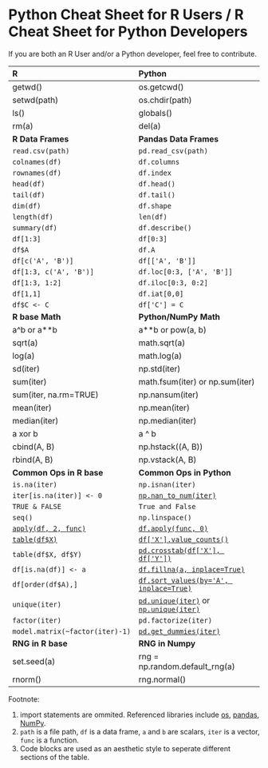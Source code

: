 # Python Cheat Sheet for R Users / R Cheat Sheet for Python Developers

If you are both an R User and/or a Python developer, feel free to contribute.

| R                               | Python                                                           |
| :------------------------------ | :--------------------------------------------------------------- |
| getwd()                         | os.getcwd()                                                      |
| setwd(path)                     | os.chdir(path)                                                   |
| ls()                            | globals()                                                        |
| rm(a)                           | del(a)                                                           |
| **R Data Frames**               | **Pandas Data Frames**                                           |
| `read.csv(path)`                | `pd.read_csv(path)`                                              |
| `colnames(df)`                  | `df.columns`                                                     |
| `rownames(df)`                  | `df.index`                                                       |
| `head(df)`                      | `df.head()`                                                      |
| `tail(df)`                      | `df.tail()`                                                      |
| `dim(df)`                       | `df.shape`                                                       |
| `length(df)`                    | `len(df)`                                                        |
| `summary(df)`                   | `df.describe()`                                                  |
| `df[1:3]`                       | `df[0:3]`                                                        |
| `df$A`                          | `df.A`                                                           |
| `df[c('A', 'B')]`               | `df[['A', 'B']]`                                                 |
| `df[1:3, c('A', 'B')]`          | `df.loc[0:3, ['A', 'B']]`                                        |
| `df[1:3, 1:2]`                  | `df.iloc[0:3, 0:2]`                                              |
| `df[1,1]`                       | `df.iat[0,0]`                                                    |
| `df$C <- C`                     | `df['C'] = C`                                                    |
| **R base Math**                 | **Python/NumPy Math**                                            |
| a^b or a\*\*b                   | a\*\*b or pow(a, b)                                              |
| sqrt(a)                         | math.sqrt(a)                                                     |
| log(a)                          | math.log(a)                                                      |
| sd(iter)                        | np.std(iter)                                                     |
| sum(iter)                       | math.fsum(iter) or np.sum(iter)                                  |
| sum(iter, na.rm=TRUE)           | np.nansum(iter)                                                  |
| mean(iter)                      | np.mean(iter)                                                    |
| median(iter)                    | np.median(iter)                                                  |
| a xor b                         | a ^ b                                                            |
| cbind(A, B)                     | np.hstack((A, B))                                                |
| rbind(A, B)                     | np.vstack(A, B)                                                  |
| **Common Ops in R base**        | **Common Ops in Python**                                         |
| `is.na(iter)`                   | `np.isnan(iter)`                                                 |
| `iter[is.na(iter)] <- 0`        | [`np.nan_to_num(iter)`][np missing]                              |
| `TRUE & FALSE`                  | `True and False`                                                 |
| `seq()`                         | `np.linspace()`                                                  |
| [`apply(df, 2, func)`][r apply] | [`df.apply(func, 0)`][pd apply]                                  |
| [`table(df$X)`][r table]        | [`df['X'].value_counts()`][pd value_counts]                      |
| `table(df$X, df$Y)`             | [`pd.crosstab(df['X'], df['Y'])`][pd crosstab]                   |
| `df[is.na(df)] <- a`            | [`df.fillna(a, inplace=True)`][pd fillna]                        |
| `df[order(df$A),]`              | [`df.sort_values(by='A', inplace=True)`][pd sort_values]         |
| `unique(iter)`                  | [`pd.unique(iter)`][pd unique] or [`np.unique(iter)`][np unique] |
| `factor(iter)`                  | `pd.factorize(iter)`                                             |
| `model.matrix(~factor(iter)-1)` | [`pd.get_dummies(iter)`][pd get_dummies]                         |
| **RNG in R base**               | **RNG in Numpy**                                                 |
| set.seed(a)                     | rng = np.random.default_rng(a)                                   |
| rnorm()                         | rng.normal()                                                     |

Footnote:

1. import statements are ommited. Referenced libraries include [os](https://docs.python.org/3/library/os.html), [pandas](https://pandas.pydata.org/docs/), [NumPy](https://numpy.org/doc/).
2. `path` is a file path, `df` is a data frame, `a` and `b` are scalars, `iter` is a vector, `func` is a function.
3. Code blocks are used as an aesthetic style to seperate different sections of the table.

[r apply]: https://stat.ethz.ch/R-manual/R-devel/library/base/html/apply.html
[r table]: https://stat.ethz.ch/R-manual/R-devel/library/base/html/table.html
[pd apply]: https://pandas.pydata.org/pandas-docs/stable/reference/api/pandas.DataFrame.apply.html#pandas.DataFrame.apply
[pd value_counts]: https://pandas.pydata.org/docs/reference/api/pandas.DataFrame.value_counts.html#pandas.DataFrame.value_counts
[pd fillna]: https://pandas.pydata.org/docs/reference/api/pandas.DataFrame.fillna.html#pandas.DataFrame.fillna
[pd sort_values]: https://pandas.pydata.org/docs/reference/api/pandas.DataFrame.sort_values.html
[pd get_dummies]: https://pandas.pydata.org/docs/reference/api/pandas.get_dummies.html
[pd unique]: https://pandas.pydata.org/docs/reference/api/pandas.unique.html
[pd crosstab]: https://pandas.pydata.org/docs/reference/api/pandas.crosstab.html
[np unique]: https://numpy.org/doc/stable/reference/generated/numpy.unique.html
[np missing]: https://numpy.org/doc/stable/reference/generated/numpy.nan_to_num.html
